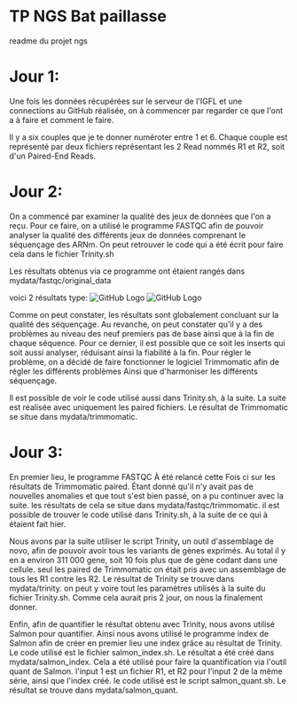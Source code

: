 # TP NGS Bat paillasse

readme du projet ngs



# Jour 1:

Une fois les données récupérées sur le serveur de l'IGFL et une connections au GitHub réalisée, on à commencer par regarder ce que l'ont a à faire et comment le faire.

Il y a six couples que je te donner numéroter entre 1 et 6. Chaque couple est représenté par deux fichiers représentant les 2 Read nommés R1 et R2, soit d'un Paired-End Reads.


# Jour 2:

On a commencé par examiner la qualité des jeux de données que l'on a reçu. Pour ce faire, on a utilisé le programme FASTQC afin de pouvoir analyser la qualité des différents jeux de données comprenant le séquençage des ARNm. On peut retrouver le code qui a été écrit pour faire cela dans le fichier Trinity.sh

Les résultats obtenus via ce programme ont étaient rangés dans mydata/fastqc/original_data

voici 2 résultats type:
![GitHub Logo](/picture/Lib1_31_20_S1_R1_001.fastq.gz.png)
![GitHub Logo](/picture/Lib1_31_20_S1_R2_001.fastq.gz.png)

Comme on peut constater, les résultats sont globalement concluant sur la qualité des séquençage. Au revanche, on peut constater qu'il y a des problèmes au niveau des neuf premiers pas de base ainsi que à la fin de chaque séquence. Pour ce dernier, il est possible que ce soit les inserts qui soit aussi analyser, réduisant ainsi la fiabilité à la fin. Pour régler le problème, on a décidé de faire fonctionner le logiciel Trimmomatic afin de régler les différents problèmes Ainsi que d'harmoniser les différents séquençage. 

Il est possible de voir le code utilisé aussi dans Trinity.sh, à la suite. La suite est réalisée avec uniquement les paired fichiers. Le résultat de Trimmomatic se situe dans mydata/trimmomatic. 


# Jour 3:

En premier lieu, le programme FASTQC À été relancé cette Fois ci sur les résultats de Trimmomatic paired. Étant donné qu'il n'y avait pas de nouvelles anomalies et que tout s'est bien passé, on a pu continuer avec la suite. les résultats de cela se situe dans mydata/fastqc/trimmomatic. il est possible de trouver le code utilisé dans Trinity.sh, à la suite de ce qui à étaient fait hier. 

Nous avons par la suite utiliser le script Trinity, un outil d'assemblage de novo, afin de pouvoir avoir tous les variants de gènes exprimés. Au total il y en a environ 311 000 gene, soit 10 fois plus que de gène codant dans une cellule. seul les paired de Trimmomatic on était pris avec un assemblage de tous les R1 contre les R2. Le résultat de Trinity se trouve dans mydata/trinity. on peut y voire tout les paramètres utilisés à la suite du fichier Trinity.sh. Comme cela aurait pris 2 jour, on nous la finalement donner. 

Enfin, afin de quantifier le résultat obtenu avec Trinity, nous avons utilisé Salmon pour quantifier. Ainsi nous avons utilisé le programme index de Salmon afin de créer en premier lieu une index grâce au résultat de Trinity. Le code utilisé est le fichier salmon_index.sh. Le résultat a été créé dans mydata/salmon_index. 
Cela a été utilisé pour faire la quantification via l'outil quant de Salmon. l'input 1 est un fichier R1, et R2 pour l'input 2 de la même série, ainsi que l'index créé. le code utilisé est le script salmon_quant.sh. Le résultat se trouve dans mydata/salmon_quant. 



